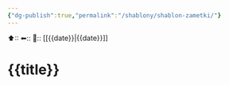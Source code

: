 ```yaml
---
{"dg-publish":true,"permalink":"/shablony/shablon-zametki/"}
---
```



⬆::
⬅::
📅:: [[{{date}}\|{{date}}]]

# {{title}}
